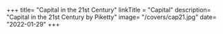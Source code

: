 +++
title=  "Capital in the 21st Century"
linkTitle = "Capital"
description=  "Capital in the 21st Century by Piketty"
image=  "/covers/cap21.jpg"
date=  "2022-01-29"
+++
